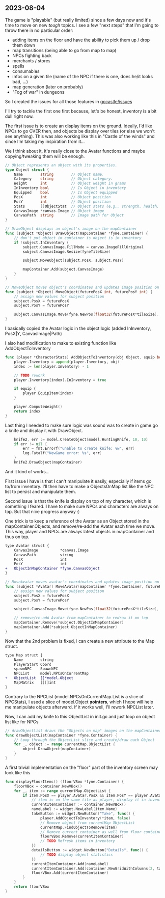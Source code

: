 ## 2023-08-04

The game is "playable" (but really limited) since a few days now and it's time to move on new *tough* topics. I see a few "next steps" that I'm going to throw there in no particular order:
* adding items on the floor and have the ability to pick them up / drop them down
* map transitions (being able to go from map to map)
* NPCs fighting back
* merchants / stores
* spells
* consumables
* infos on a given tile (name of the NPC if there is one, does he/it looks bad, ...)
* map generation (later on probably)
* "Fog of war" in dungeons

So I created the issues for all those features in [gocastle/issues](https://github.com/zwindler/gocastle/issues)

I'll try to tackle the first one first because, let's be honest, inventory is a bit dull right now.

The first issue is to create an display items on the ground. Ideally, I'd like NPCs to go OVER then, and objects be display over tiles (or else we won't see anything). This was also working like this in "Castle of the winds" and since I'm taking my inspiration from it...

We I think about it, it's really close to the Avatar functions and maybe copying/tweaking them will be enough.


```go
// Object represents an object with its properties.
type Object struct {
	Name        string        // Object name.
	Category    string        // Object category.
	Weight      int           // Object weight in grams
	InInventory bool          // Is Object in inventory
	Equipped    bool          // Is Object equipped
	PosX        int           // Object position
	PosY        int           // Object position
	Stats       []ObjectStat  // Object stats (e.g., strength, health, etc.).
	CanvasImage *canvas.Image // Object image
	CanvasPath  string        // Image path for Object
}

// DrawObject displays an object's image on the mapContainer
func (subject *Object) DrawObject(mapContainer *fyne.Container) {
	// don't put object in container is object is in inventory
	if !subject.InInventory {
		subject.CanvasImage.FillMode = canvas.ImageFillOriginal
		subject.CanvasImage.Resize(fyneTileSize)

		subject.MoveObject(subject.PosX, subject.PosY)

		mapContainer.Add(subject.CanvasImage)
	}
}

// MoveObject moves object's coordinates and updates image position on map
func (subject *Object) MoveObject(futurePosX int, futurePosY int) {
	// assign new values for subject position
	subject.PosX = futurePosX
	subject.PosY = futurePosY

	subject.CanvasImage.Move(fyne.NewPos(float32(futurePosX*tileSize), float32(futurePosY*tileSize)))
}
```

I basically copied the Avatar logic in the object logic (added InInventory, PosX|Y, CanvasImage|Path)

I also had modification to make to existing function like AddObjectToInventory

```go
func (player *CharacterStats) AddObjectToInventory(obj Object, equip bool) int {
	player.Inventory = append(player.Inventory, obj)
	index := len(player.Inventory) - 1

	// TODO rework
	player.Inventory[index].InInventory = true

	if equip {
		player.EquipItem(index)
	}

	player.ComputeWeight()
	return index
}
```

Last thing I needed to make sure logic was sound was to create in game.go a knife and display it with DrawObject. 

```go
	knife2, err := model.CreateObject(model.HuntingKnife, 10, 10)
	if err != nil {
		err = fmt.Errorf("unable to create knife: %w", err)
		log.Fatalf("NewGame error: %s", err)
	}
	knife2.DrawObject(mapContainer)
```

And it kind of works...

First issue I have is that I can't manipulate it easily, especially if items go to/from inventory. I'll then have to make a ObjectsOnMap list like the NPC list to persist and manipulate them.

Second issue is that the knife is display on top of my character, which is something I feared. I have to make sure NPCs and characters are always on top. But that nice progress anyway :\)

One trick is to keep a reference of the Avatar as an Object stored in the mapContainer.Objects, and remove/re-add the Avatar each time we move. This way, player and NPCs are always latest objects in mapContainer and thus on top.

```diff
type Avatar struct {
	CanvasImage          *canvas.Image
	CanvasPath           string
	PosX                 int
	PosY                 int
+ 	ObjectInMapContainer *fyne.CanvasObject
}
```

```go
// MoveAvatar moves avatar's coordinates and updates image position on map
func (subject *Avatar) MoveAvatar(mapContainer *fyne.Container, futurePosX, futurePosY int) {
	// assign new values for subject position
	subject.PosX = futurePosX
	subject.PosY = futurePosY

	subject.CanvasImage.Move(fyne.NewPos(float32(futurePosX*tileSize), float32(futurePosY*tileSize)))

	// remove/re-add Avatar from mapContainer to redraw it on top
	mapContainer.Remove(*subject.ObjectInMapContainer)
	mapContainer.Add(*subject.ObjectInMapContainer)
}
```

Now that the 2nd problem is fixed, I can create a new attribute to the Map struct.

```diff
type Map struct {
	Name        string
	PlayerStart Coord
	spawnNPC    SpawnNPC
	NPCList     model.NPCsOnCurrentMap
+	ObjectList  []*model.Object
	MapMatrix   [][]int
}
```

Contrary to the NPCList (model.NPCsOnCurrentMap.List is a slice of NPCStats), I used a slice of model.Object **pointers**, which I hope will help me manipulate objects afterward. If it works well, I'll rework NPCList later.

Now, I can add my knife to this ObjectList in init.go and just loop on object list like for NPCs

```go
// drawObjectList draws the "Objects on map" images on the mapContainer
func drawObjectList(mapContainer *fyne.Container) {
	// Loop through the ObjectList slice and create/draw each Object
	for _, object := range currentMap.ObjectList {
		object.DrawObject(mapContainer)
	}
}
```

A first trivial implementation on the "floor" part of the inventory screen may look like this 

```go
func displayFloorItems() (floorVBox *fyne.Container) {
	floorVBox = container.NewVBox()
	for _, item := range currentMap.ObjectList {
		if item.PosX == player.Avatar.PosX && item.PosY == player.Avatar.PosY {
			// item is on the same tile as player, display it in inventory
			currentItemContainer := container.NewVBox()
			nameLabel := widget.NewLabel(item.Name)
			takeButton := widget.NewButton("Take", func() {
				player.AddObjectToInventory(*item, false)
				// Remove object from currentMap ObjectList
				currentMap.FindObjectToRemove(item)
				// Remove current container as well from floor container
				floorVBox.Remove(currentItemContainer)
				// TODO Refresh items in inventory
			})
			detailsButton := widget.NewButton("Details", func() {
				// TODO display object statistics
			})
			currentItemContainer.Add(nameLabel)
			currentItemContainer.Add(container.NewGridWithColumns(2, takeButton, detailsButton))
			floorVBox.Add(currentItemContainer)
		}
	}
	return floorVBox
}
```